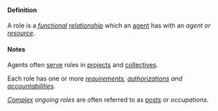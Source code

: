 #### Definition

A role is a *[functional](https://github.com/gcassel/Modular-Organization-Terminology/blob/master/terms/function.md) [relationship](https://github.com/gcassel/Modular-Organization-Terminology/blob/master/terms/relate.md)* which an [agent](https://github.com/gcassel/Modular-Organization-Terminology/blob/master/terms/agent.md) has with an *agent or [resource](https://github.com/gcassel/Modular-Organization-Terminology/blob/master/terms/resource.md)*.

#### Notes

Agents often [serve](https://github.com/gcassel/Modular-Organization-Terminology/blob/master/terms/serve.md) roles in [projects](https://github.com/gcassel/Modular-Organization-Terminology/blob/master/terms/project.md) and [collectives](https://github.com/gcassel/Modular-Organization-Terminology/blob/master/terms/collective.md). 

Each role has one or more *[requirements](https://github.com/gcassel/Modular-Organization-Terminology/blob/master/terms/require.md), [authorizations](https://github.com/gcassel/Modular-Organization-Terminology/blob/master/terms/authorize.md) and [accountabilities](https://github.com/gcassel/Modular-Organization-Terminology/blob/master/terms/accountability.md)*.

*[Complex](https://github.com/gcassel/Modular-Organization-Terminology/blob/master/terms/complex.md) ongoing roles* are often referred to as [posts](https://github.com/gcassel/Modular-Organization-Terminology/blob/master/terms/post.md)  or *occupations*.
